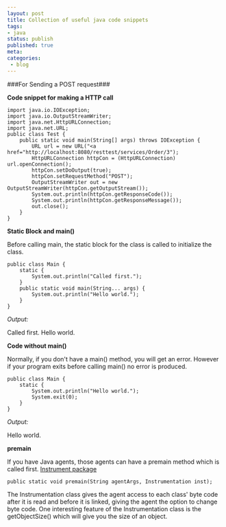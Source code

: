 ```yaml
---
layout: post
title: Collection of useful java code snippets
tags:
- java
status: publish
published: true
meta:
categories:
 - blog
---
```

###For Sending a POST request###

**Code snippet for making a HTTP call**

    import java.io.IOException;
    import java.io.OutputStreamWriter;
    import java.net.HttpURLConnection;
    import java.net.URL;
    public class Test {
    	public static void main(String[] args) throws IOException {
    		URL url = new URL("<a href="http://localhost:8080/resttest/services/Order/3");
    		HttpURLConnection httpCon = (HttpURLConnection) url.openConnection();
    		httpCon.setDoOutput(true);       
    		httpCon.setRequestMethod("POST");       
    		OutputStreamWriter out = new OutputStreamWriter(httpCon.getOutputStream());        
    		System.out.println(httpCon.getResponseCode());        
    		System.out.println(httpCon.getResponseMessage());        
    		out.close(); 
    	}
    }


**Static Block and main()**

Before calling main, the static block for the class is called to initialize the class.

    public class Main {
    	static {        
    		System.out.println("Called first.");        
    	}       
    	public static void main(String... args) {        
    		System.out.println("Hello world.");        
    	}       
    }

_Output:_

Called first.
Hello world.

**Code without main()**

Normally, if you don't have a main() method, you will get an error. However if your program exits before calling main() no error is produced.

	public class Main {
		static {        
			System.out.println("Hello world.");
			System.exit(0);
		}
	}

_Output:_

Hello world.

**premain**

If you have Java agents, those agents can have a premain method which is called first. [Instrument package](http://download.oracle.com/javase/6/docs/api/java/lang/instrument/package-summary.html)

	public static void premain(String agentArgs, Instrumentation inst);

The Instrumentation class gives the agent access to each class' byte code after it is read and before it is linked, giving the agent the option to change byte code. One interesting feature of the Instrumentation class is the getObjectSize() which will give you the size of an object.